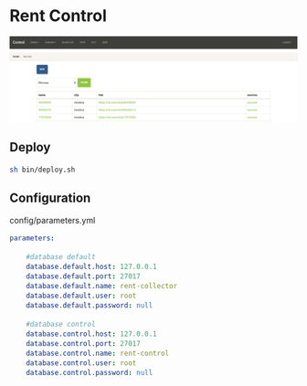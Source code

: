 # Rent Control

![Screen](/screen.png)

## Deploy
```sh
sh bin/deploy.sh
```
## Configuration
config/parameters.yml
```yml
parameters:

    #database default
    database.default.host: 127.0.0.1
    database.default.port: 27017
    database.default.name: rent-collector
    database.default.user: root
    database.default.password: null
    
    #database control
    database.control.host: 127.0.0.1
    database.control.port: 27017
    database.control.name: rent-control
    database.control.user: root
    database.control.password: null
```
